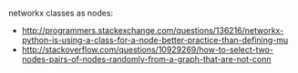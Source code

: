 networkx classes as nodes:
- http://programmers.stackexchange.com/questions/136216/networkx-python-is-using-a-class-for-a-node-better-practice-than-defining-mu
- http://stackoverflow.com/questions/10929269/how-to-select-two-nodes-pairs-of-nodes-randomly-from-a-graph-that-are-not-conn

